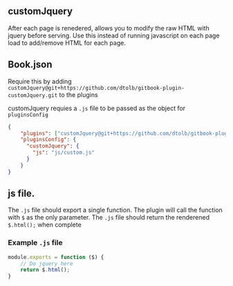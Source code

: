 ## customJquery
After each page is renedered, allows you to modify the raw HTML with jquery before serving.  Use this instead of running javascript on each page load to add/remove HTML for each page.

## Book.json

Require this by adding `customJquery@git+https://github.com/dtolb/gitbook-plugin-customJquery.git` to the plugins

customJquery requies a `.js` file to be passed as the object for `pluginsConfig`

```json
{
    "plugins": ["customJquery@git+https://github.com/dtolb/gitbook-plugin-customJquery.git" ],
    "pluginsConfig": {
      "customJquery": {
        "js": "js/custom.js"
      }
    }
}
```

## js file.

The `.js` file should export a single function. The plugin will call the function with `$` as the only parameter.
The `.js` file should return the renderened `$.html();` when complete

### Example `.js` file

```js
module.exports = function ($) {
	// Do jquery here
	return $.html();
}
```
